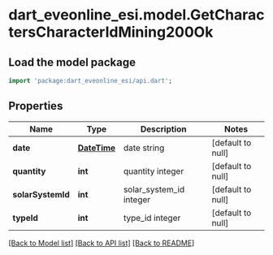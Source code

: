 # dart_eveonline_esi.model.GetCharactersCharacterIdMining200Ok

## Load the model package
```dart
import 'package:dart_eveonline_esi/api.dart';
```

## Properties
Name | Type | Description | Notes
------------ | ------------- | ------------- | -------------
**date** | [**DateTime**](DateTime.md) | date string | [default to null]
**quantity** | **int** | quantity integer | [default to null]
**solarSystemId** | **int** | solar_system_id integer | [default to null]
**typeId** | **int** | type_id integer | [default to null]

[[Back to Model list]](../README.md#documentation-for-models) [[Back to API list]](../README.md#documentation-for-api-endpoints) [[Back to README]](../README.md)


